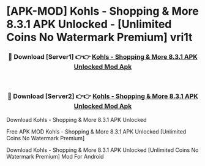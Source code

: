 # [APK-MOD] Kohls - Shopping & More 8.3.1 APK Unlocked - [Unlimited Coins No Watermark Premium] vri1t



<div align="center">
<h3>🔴 Download [Server1] 👉👉 <a href="https://momento.my/?title=Kohls_-_Shopping_&_More_8.3.1_APK_Unlocked">Kohls - Shopping & More 8.3.1 APK Unlocked Mod Apk</a></h3><br>

<h3>🔴 Download [Server2] 👉👉 <a href="https://momento.my/?title=Kohls_-_Shopping_&_More_8.3.1_APK_Unlocked">Kohls - Shopping & More 8.3.1 APK Unlocked Mod Apk</a></h3>
</div>



Download Kohls - Shopping & More 8.3.1 APK Unlocked 

Free APK MOD Kohls - Shopping & More 8.3.1 APK Unlocked [Unlimited Coins No Watermark Premium]

Download Kohls - Shopping & More 8.3.1 APK Unlocked [Unlimited Coins No Watermark Premium] Mod For Android
